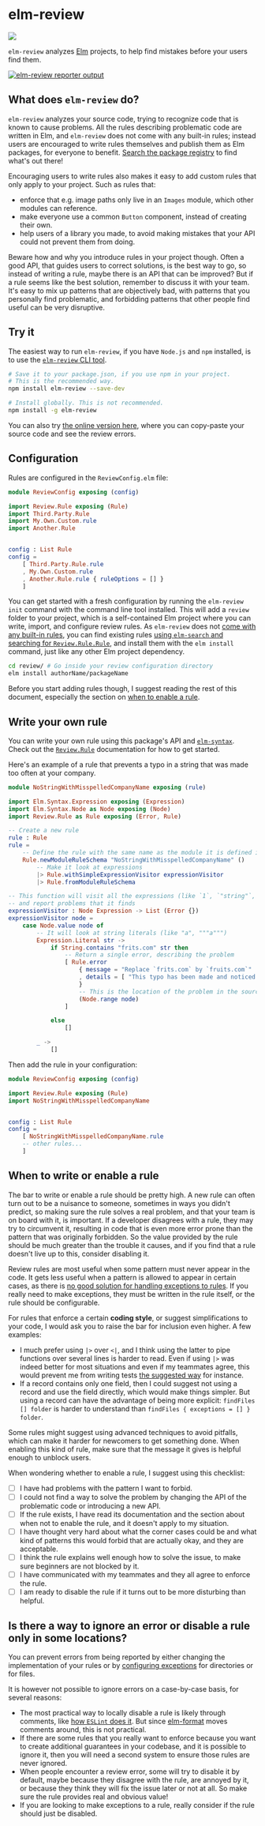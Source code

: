 # elm-review

![](https://travis-ci.com/jfmengels/elm-review.svg?branch=master)

`elm-review` analyzes [Elm](https://elm-lang.org/) projects, to help find mistakes before your users find them.

[![elm-review reporter output](https://github.com/jfmengels/elm-review/blob/2.0.0/documentation/images/elm-review-report.png?raw=true)](https://github.com/jfmengels/elm-review/blob/2.0.0/documentation/images/elm-review-report-hq.png?raw=true)

## What does `elm-review` do?

`elm-review` analyzes your source code, trying to recognize code that is known to cause problems.
All the rules describing problematic code are written in Elm, and `elm-review` does not come with any built-in rules;
instead users are encouraged to write rules themselves and publish them as Elm packages, for everyone to benefit.
[Search the package registry](https://klaftertief.github.io/elm-search/?q=Review.Rule.Rule) to find what's out there!

Encouraging users to write rules also makes it easy to add custom rules that only apply to your project.
Such as rules that:

  - enforce that e.g. image paths only live in an `Images` module, which other modules can reference.
  - make everyone use a common `Button` component, instead of creating their own.
  - help users of a library you made, to avoid making mistakes that your API could not prevent them from doing.

Beware how and why you introduce rules in your project though.
Often a good API, that guides users to correct solutions, is the best way to go, so instead of writing a rule, maybe there is an API that can be improved?
But if a rule seems like the best solution, remember to discuss it with your team.
It's easy to mix up patterns that are objectively bad, with patterns that you personally find problematic, and forbidding patterns that other people find useful can be very disruptive.

## Try it

The easiest way to run `elm-review`, if you have `Node.js` and `npm` installed, is to use the [`elm-review` CLI tool](https://github.com/jfmengels/node-elm-review).

```bash
# Save it to your package.json, if you use npm in your project.
# This is the recommended way.
npm install elm-review --save-dev

# Install globally. This is not recommended.
npm install -g elm-review
```

You can also try [the online version here](https://elm-review.now.sh), where you can copy-paste your source code and see the review errors.

## Configuration

Rules are configured in the `ReviewConfig.elm` file:

```elm
module ReviewConfig exposing (config)

import Review.Rule exposing (Rule)
import Third.Party.Rule
import My.Own.Custom.rule
import Another.Rule


config : List Rule
config =
    [ Third.Party.Rule.rule
    , My.Own.Custom.rule
    , Another.Rule.rule { ruleOptions = [] }
    ]
```

You can get started with a fresh configuration by running the `elm-review init` command with the command line tool installed.
This will add a `review` folder to your project, which is a self-contained Elm project where you can write, import, and configure review rules.
As `elm-review` does not [come with any built-in rules](https://github.com/jfmengels/elm-review/blob/master/documentation/design/no-built-in-rules.md), you can find existing rules [using `elm-search` and searching for `Review.Rule.Rule`](https://klaftertief.github.io/elm-search/?q=Review.Rule.Rule), and install them with the `elm install` command, just like any other Elm project dependency.

```bash
cd review/ # Go inside your review configuration directory
elm install authorName/packageName
```

Before you start adding rules though, I suggest reading the rest of this document, especially the section on [when to enable a rule](#when-to-write-or-enable-a-rule).

## Write your own rule

You can write your own rule using this package's API and [`elm-syntax`](https://package.elm-lang.org/packages/stil4m/elm-syntax/7.1.0/).
Check out the [`Review.Rule`](https://package.elm-lang.org/packages/jfmengels/elm-review/2.0.0/Review-Rule) documentation for how to get started.

Here's an example of a rule that prevents a typo in a string that was made too often at your company.

```elm
module NoStringWithMisspelledCompanyName exposing (rule)

import Elm.Syntax.Expression exposing (Expression)
import Elm.Syntax.Node as Node exposing (Node)
import Review.Rule as Rule exposing (Error, Rule)

-- Create a new rule
rule : Rule
rule =
    -- Define the rule with the same name as the module it is defined in
    Rule.newModuleRuleSchema "NoStringWithMisspelledCompanyName" ()
        -- Make it look at expressions
        |> Rule.withSimpleExpressionVisitor expressionVisitor
        |> Rule.fromModuleRuleSchema

-- This function will visit all the expressions (like `1`, `"string"`, `foo bar`, `a + b`, ...)
-- and report problems that it finds
expressionVisitor : Node Expression -> List (Error {})
expressionVisitor node =
    case Node.value node of
        -- It will look at string literals (like "a", """a""")
        Expression.Literal str ->
            if String.contains "frits.com" str then
                -- Return a single error, describing the problem
                [ Rule.error
                    { message = "Replace `frits.com` by `fruits.com`"
                    , details = [ "This typo has been made and noticed by users too many times. Our company is `fruits.com`, not `frits.com`." ]
                    }
                    -- This is the location of the problem in the source code
                    (Node.range node)
                ]

            else
                []

        _ ->
            []
```

Then add the rule in your configuration:

```elm
module ReviewConfig exposing (config)

import Review.Rule exposing (Rule)
import NoStringWithMisspelledCompanyName


config : List Rule
config =
    [ NoStringWithMisspelledCompanyName.rule
    -- other rules...
    ]
```


## When to write or enable a rule

The bar to write or enable a rule should be pretty high.
A new rule can often turn out to be a nuisance to someone, sometimes in ways you didn't predict, so making sure the rule solves a real problem, and that your team is on board with it, is important.
If a developer disagrees with a rule, they may try to circumvent it, resulting in code that is even more error prone than the pattern that was originally forbidden.
So the value provided by the rule should be much greater than the trouble it causes, and if you find that a rule doesn't live up to this, consider disabling it.

Review rules are most useful when some pattern must never appear in the code.
It gets less useful when a pattern is allowed to appear in certain cases, as there is [no good solution for handling exceptions to rules](#is-there-a-way-to-ignore-an-error-or-disable-a-rule-only-in-some-locations-).
If you really need to make exceptions, they must be written in the rule itself, or the rule should be configurable.

For rules that enforce a certain **coding style**, or suggest simplifications to your code, I would ask you to raise the bar for inclusion even higher.
A few examples:

  - I much prefer using `|>` over `<|`, and I think using the latter to pipe
  functions over several lines is harder to read. Even if using `|>` was indeed
  better for most situations and even if my teammates agree, this would prevent
  me from writing tests [the suggested way](https://github.com/elm-explorations/test#quick-start)
  for instance.
  - If a record contains only one field, then I could suggest not using a record
  and use the field directly, which would make things simpler. But using a
  record can have the advantage of being more explicit: `findFiles [] folder` is
  harder to understand than `findFiles { exceptions = [] } folder`.

Some rules might suggest using advanced techniques to avoid pitfalls, which can make it harder for newcomers to get something done.
When enabling this kind of rule, make sure that the message it gives is helpful enough to unblock users.

When wondering whether to enable a rule, I suggest using this checklist:
  - [ ] I have had problems with the pattern I want to forbid.
  - [ ] I could not find a way to solve the problem by changing the API of the problematic code or introducing a new API.
  - [ ] If the rule exists, I have read its documentation and the section about when not to enable the rule, and it doesn't apply to my situation.
  - [ ] I have thought very hard about what the corner cases could be and what kind of patterns this would forbid that are actually okay, and they are acceptable.
  - [ ] I think the rule explains well enough how to solve the issue, to make sure beginners are not blocked by it.
  - [ ] I have communicated with my teammates and they all agree to enforce the rule.
  - [ ] I am ready to disable the rule if it turns out to be more disturbing than helpful.

## Is there a way to ignore an error or disable a rule only in some locations?

You can prevent errors from being reported by either changing the implementation of your rules or by [configuring exceptions](https://package.elm-lang.org/packages/jfmengels/elm-review/2.0.0/Review-Rule#configuring-exceptions) for directories or for files.

It is however not possible to ignore errors on a case-by-case basis, for several reasons:

  - The most practical way to locally disable a rule is likely through
  comments, like [how `ESLint` does it](https://eslint.org/docs/user-guide/configuring#disabling-rules-with-inline-comments).
  But since [elm-format](https://github.com/avh4/elm-format) moves comments around, this is not practical.
  - If there are some rules that you really want to enforce because you want to
  create additional guarantees in your codebase, and it is possible to ignore it,
  then you will need a second system to ensure those rules are never ignored.
  - When people encounter a review error, some will try to disable
  it by default, maybe because they disagree with the rule, are annoyed by it, or
  because they think they will fix the issue later or not at all. So make sure the rule provides real and obvious value!
  - If you are looking to make exceptions to a rule, really consider if the rule should just be disabled.
